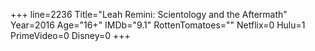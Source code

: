 +++
line=2236
Title="Leah Remini: Scientology and the Aftermath"
Year=2016
Age="16+"
IMDb="9.1"
RottenTomatoes=""
Netflix=0
Hulu=1
PrimeVideo=0
Disney=0
+++


